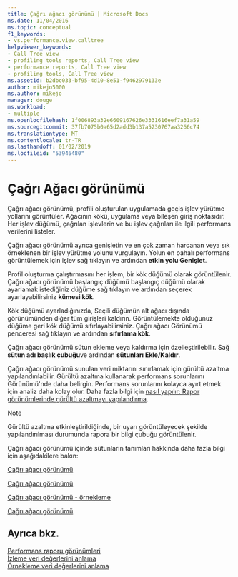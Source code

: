 ```yaml
---
title: Çağrı ağacı görünümü | Microsoft Docs
ms.date: 11/04/2016
ms.topic: conceptual
f1_keywords:
- vs.performance.view.calltree
helpviewer_keywords:
- Call Tree view
- profiling tools reports, Call Tree view
- performance reports, Call Tree view
- profiling tools, Call Tree view
ms.assetid: b2dbc033-bf95-4d10-8e51-f9462979133e
author: mikejo5000
ms.author: mikejo
manager: douge
ms.workload:
- multiple
ms.openlocfilehash: 1f006893a32e6609167626e3331616eef7a31a59
ms.sourcegitcommit: 37fb7075b0a65d2add3b137a5230767aa3266c74
ms.translationtype: MT
ms.contentlocale: tr-TR
ms.lasthandoff: 01/02/2019
ms.locfileid: "53946480"
---
```

# <a name="call-tree-view"></a>Çağrı Ağacı görünümü
Çağrı ağacı görünümü, profili oluşturulan uygulamada geçiş işlev yürütme yollarını görüntüler. Ağacının kökü, uygulama veya bileşen giriş noktasıdır. Her işlev düğümü, çağrılan işlevlerin ve bu işlev çağrıları ile ilgili performans verilerini listeler.  
  
 Çağrı ağacı görünümü ayrıca genişletin ve en çok zaman harcanan veya sık örneklenen bir işlev yürütme yolunu vurgulayın. Yolun en pahalı performans görüntülemek için işlev sağ tıklayın ve ardından **etkin yolu Genişlet**.  
  
 Profil oluşturma çalıştırmasını her işlem, bir kök düğümü olarak görüntülenir. Çağrı ağacı görünümü başlangıç düğümü başlangıç düğümü olarak ayarlamak istediğiniz düğüme sağ tıklayın ve ardından seçerek ayarlayabilirsiniz **kümesi kök**.  
  
 Kök düğümü ayarladığınızda, Seçili düğümün alt ağacı dışında görünümünden diğer tüm girişleri kaldırın. Görüntülemekte olduğunuz düğüme geri kök düğümü sıfırlayabilirsiniz. Çağrı ağacı Görünümü penceresi sağ tıklayın ve ardından **sıfırlama kök**.  
  
 Çağrı ağacı görünümü sütun ekleme veya kaldırma için özelleştirilebilir. Sağ **sütun adı başlık çubuğu**ve ardından **sütunları Ekle/Kaldır**.  
  
 Çağrı ağacı görünümü sunulan veri miktarını sınırlamak için gürültü azaltma yapılandırılabilir. Gürültü azaltma kullanarak performans sorunlarını Görünümü'nde daha belirgin. Performans sorunlarını kolayca ayırt etmek için analiz daha kolay olur. Daha fazla bilgi için [nasıl yapılır: Rapor görünümlerinde gürültü azaltmayı yapılandırma](../profiling/how-to-configure-noise-reduction-in-report-views.md).  
  
> [!NOTE]
>  Gürültü azaltma etkinleştirildiğinde, bir uyarı görüntüleyecek şekilde yapılandırılması durumunda rapora bir bilgi çubuğu görüntülenir.  
  
 Çağrı ağacı görünümü içinde sütunların tanımları hakkında daha fazla bilgi için aşağıdakilere bakın:  
  
 [Çağrı ağacı görünümü](../profiling/call-tree-view-sampling-data.md)  
  
 [Çağrı ağacı görünümü](../profiling/call-tree-view-instrumentation-data.md)  
  
 [Çağrı ağacı görünümü - örnekleme](../profiling/call-tree-view-dotnet-memory-sampling-data.md)  
  
 [Çağrı ağacı görünümü](../profiling/call-tree-view-contention-data.md)  
  
## <a name="see-also"></a>Ayrıca bkz.  
 [Performans raporu görünümleri](../profiling/performance-report-views.md)   
 [İzleme veri değerlerini anlama](../profiling/understanding-instrumentation-data-values.md)   
 [Örnekleme veri değerlerini anlama](../profiling/understanding-sampling-data-values.md)